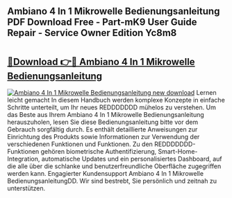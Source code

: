 ## Ambiano 4 In 1 Mikrowelle Bedienungsanleitung PDF Download Free - Part-mK9 User Guide Repair - Service Owner Edition Yc8m8

# <h2><a href="http://df50tm0.blite.top/?on=Ambiano+4+In+1+Mikrowelle+Bedienungsanleitung">🔗Download 👉🔴 Ambiano 4 In 1 Mikrowelle Bedienungsanleitung</a></h2>

[![Ambiano 4 In 1 Mikrowelle Bedienungsanleitung new download](https://i.imgur.com/lujVjoI.png)](http://df50tm0.blite.top/?on=Ambiano+4+In+1+Mikrowelle+Bedienungsanleitung)
Lernen leicht gemacht In diesem Handbuch werden komplexe Konzepte in einfache Schritte unterteilt, um Ihr neues REDDDDDDD mühelos zu verstehen. Um das Beste aus Ihrem Ambiano 4 In 1 Mikrowelle Bedienungsanleitung herauszuholen, lesen Sie diese Bedienungsanleitung bitte vor dem Gebrauch sorgfältig durch. Es enthält detaillierte Anweisungen zur Einrichtung des Produkts sowie Informationen zur Verwendung der verschiedenen Funktionen und Funktionen. Zu den REDDDDDDD-Funktionen gehören biometrische Authentifizierung, Smart-Home-Integration, automatische Updates und ein personalisiertes Dashboard, auf die alle über die schlanke und benutzerfreundliche Oberfläche zugegriffen werden kann. Engagierter Kundensupport Ambiano 4 In 1 Mikrowelle BedienungsanleitungDD. Wir sind bestrebt, Sie persönlich und zeitnah zu unterstützen.
